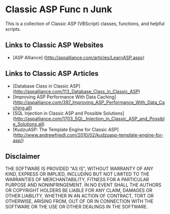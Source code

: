 # Classic ASP Func n Junk

This is a collection of Classic ASP (VBScript) classes, functions, and helpful scripts.

## Links to Classic ASP Websites

* [ASP Alliance] (http://aspalliance.com/articles/LearnASP.aspx)

## Links to Classic ASP Articles

* [Database Class in Classic ASP] (http://aspalliance.com/113_Database_Class_in_Classic_ASP)
* [Improving ASP Performance With Data Caching] (http://aspalliance.com/397_Improving_ASP_Performance_With_Data_Caching.all)
* [SQL Injection in Classic ASP and Possible Solutions] (http://aspalliance.com/1703_SQL_Injection_in_Classic_ASP_and_Possible_Solutions.all)
* [KudzuASP: The Template Engine for Classic ASP] (http://www.andrewfriedl.com/2010/02/kudzuasp-template-engine-for-asp/)

## Disclaimer

THE SOFTWARE IS PROVIDED "AS IS", WITHOUT WARRANTY OF ANY KIND, EXPRESS OR IMPLIED, INCLUDING BUT NOT LIMITED TO THE WARRANTIES OF MERCHANTABILITY, FITNESS FOR A PARTICULAR PURPOSE AND NONINFRINGEMENT. IN NO EVENT SHALL THE AUTHORS OR COPYRIGHT HOLDERS BE LIABLE FOR ANY CLAIM, DAMAGES OR OTHER LIABILITY, WHETHER IN AN ACTION OF CONTRACT, TORT OR OTHERWISE, ARISING FROM, OUT OF OR IN CONNECTION WITH THE SOFTWARE OR THE USE OR OTHER DEALINGS IN THE SOFTWARE.